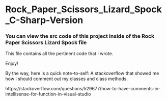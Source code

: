 # Rock_Paper_Scissors_Lizard_Spock_C-Sharp-Version
<h3>You can view the src code of this project inside of the Rock Paper Scissors Lizard Spock file</h3>
<p>This file contains all the pertinent code that I wrote.</p>
<p>Enjoy!</p>
<p>By the way, here is a quick note-to-self: A stackoverflow that showed me how I should comment out my classes and class methods.</p>
<p>https://stackoverflow.com/questions/529677/how-to-have-comments-in-intellisense-for-function-in-visual-studio<p>
